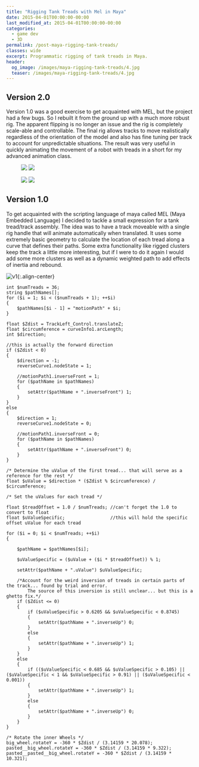 ```yaml
---
title: "Rigging Tank Treads with Mel in Maya"
date: 2015-04-01T00:00:00-00:00
last_modified_at: 2015-04-01T00:00:00-00:00
categories:
  - game dev
  - 3D
permalink: /post-maya-rigging-tank-treads/
classes: wide
excerpt: Programmatic rigging of tank treads in Maya.
header:
  og_image: /images/maya-rigging-tank-treads/4.jpg
  teaser: /images/maya-rigging-tank-treads/4.jpg
---
```


## Version 2.0

Version 1.0 was a good exercise to get acquainted with MEL, but the project had a few bugs. So I rebuilt it from the ground up with a much more robust rig. The apparent flipping is no longer an issue and the rig is completely scale-able and controllable. The final rig allows tracks to move realistically regardless of the orientation of the model and also has fine tuning per track to account for unpredictable situations. The result was very useful in quickly animating the movement of a robot with treads in a short for my advanced animation class.

<figure class="half">
  <img src="/images/maya-rigging-tank-treads/0.jpg">
  <img src="/images/maya-rigging-tank-treads/2.jpg">
</figure>

<figure class="half">
  <img src="/images/maya-rigging-tank-treads/1.jpg">
  <img src="/images/maya-rigging-tank-treads/3.jpg">
</figure>

## Version 1.0

To get acquainted with the scripting language of maya called MEL (Maya Embedded Language) I decided to tackle a small expression for a tank tread/track assembly. The idea was to have a track moveable with a single rig handle that will animate automatically when translated. It uses some extremely basic geometry to calculate the location of each tread along a curve that defines their paths. Some extra functionality like rigged clusters keep the track a little more interesting, but if I were to do it again I would add some more clusters as well as a dynamic weighted path to add effects of inertia and rebound.

![v1](/images/maya-rigging-tank-treads/4.jpg){:.align-center}

```mel
int $numTreads = 36;
string $pathNames[];
for ($i = 1; $i < ($numTreads + 1); ++$i)
{
	$pathNames[$i - 1] = "motionPath" + $i;
}

float $Zdist = TrackLeft_Control.translateZ;
float $circumference = curveInfo1.arcLength;
int $direction;

//this is actually the forward direction
if ($Zdist < 0)
{
	$direction = -1;
	reverseCurve1.nodeState = 1;

	//motionPath1.inverseFront = 1;
	for ($pathName in $pathNames)
	{
		setAttr($pathName + ".inverseFront") 1;
	}
}
else
{
	$direction = 1;
	reverseCurve1.nodeState = 0;

	//motionPath1.inverseFront = 0;
	for ($pathName in $pathNames)
	{
		setAttr($pathName + ".inverseFront") 0;
	}
}

/* Determine the uValue of the first tread... that will serve as a reference for the rest */
float $uValue = $direction * ($Zdist % $circumference) / $circumference;

/* Set the uValues for each tread */

float $treadOffset = 1.0 / $numTreads; //can't forget the 1.0 to convert to float
float $uValueSpecific;				   //this will hold the specific offset uValue for each tread

for ($i = 0; $i < $numTreads; ++$i)
{

	$pathName = $pathNames[$i];

	$uValueSpecific = ($uValue + ($i * $treadOffset)) % 1;

	setAttr($pathName + ".uValue") $uValueSpecific;

	/*Account for the weird inversion of treads in certain parts of the track... found by trial and error. 
		The source of this inversion is still unclear... but this is a ghetto fix.*/
	if ($Zdist <= 0)
	{
		if ($uValueSpecific > 0.6205 && $uValueSpecific < 0.8745)
		{
			setAttr($pathName + ".inverseUp") 0;
		}
		else
		{
			setAttr($pathName + ".inverseUp") 1;
		}
	}
	else
	{
		if (($uValueSpecific < 0.685 && $uValueSpecific > 0.105) || ($uValueSpecific < 1 && $uValueSpecific > 0.91) || ($uValueSpecific < 0.001))
		{
			setAttr($pathName + ".inverseUp") 1;
		}
		else
		{
			setAttr($pathName + ".inverseUp") 0;
		}
	}
}

/* Rotate the inner Wheels */
big_wheel.rotateY = -360 * $Zdist / (3.14159 * 20.078);
pasted__big_wheel.rotateY = -360 * $Zdist / (3.14159 * 9.322);
pasted__pasted__big_wheel.rotateY = -360 * $Zdist / (3.14159 * 10.321);
```
